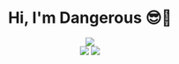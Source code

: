 <div align="center">
    <h1>Hi, I'm Dangerous 😎🤝</h1>
    <img src="https://i.imgur.com/A6MxugZ.png">
    <br>
    <img src="https://github-readme-stats.vercel.app/api/top-langs/?username=maazinalthaf&layout=compact&langs_count=8&theme=dark">
    <img src="https://github-readme-stats.vercel.app/api?username=maazinalthaf&show_icons=true&hide_border=true&theme=dark&count_private=true">
</div>

